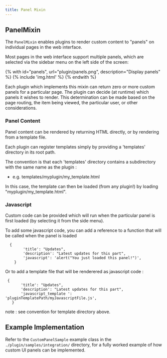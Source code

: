 ```yaml
---
title: Panel Mixin
---
```


## PanelMixin

The `PanelMixin` enables plugins to render custom content to "panels" on individual pages in the web interface.

Most pages in the web interface support multiple panels, which are selected via the sidebar menu on the left side of the screen:

{% with id="panels", url="plugin/panels.png", description="Display panels" %}
{% include 'img.html' %}
{% endwith %}

Each plugin which implements this mixin can return zero or more custom panels for a particular page. The plugin can decide (at runtime) which panels it wishes to render. This determination can be made based on the page routing, the item being viewed, the particular user, or other considerations.

### Panel Content

Panel content can be rendered by returning HTML directly, or by rendering from a template file.


Each plugin can register templates simply by providing a 'templates' directory in its root path.

The convention is that each 'templates' directory contains a subdirectory with the same name as the plugin :
  * e.g. templates/myplugin/my_template.html


In this case, the template can then be loaded (from any plugin!) by loading "myplugin/my_template.html".
    
    

### Javascript

Custom code can be provided which will run when the particular panel is first loaded (by selecting it from the side menu).

To add some javascript code, you can add a reference to a function that will be called when the panel is loaded  
```
  {
        'title': "Updates",
        'description': "Latest updates for this part",
        'javascript': 'alert("You just loaded this panel!")',
    }
```

Or to add a template file that will be renderered as javascript code : 
 ```
  {
        'title': "Updates",
        'description': "Latest updates for this part",
        'javascript_template ': 'pluginTemplatePath/myJavascriptFile.js',
    }
```
note : see convention for template directory above.
    
## Example Implementation

Refer to the `CustomPanelSample` example class in the `./plugin/samples/integration/` directory, for a fully worked example of how custom UI panels can be implemented.
